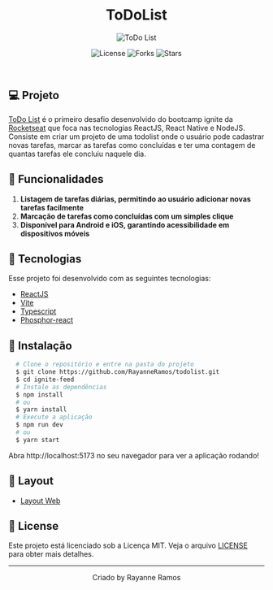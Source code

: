 <h1 align='center'>ToDoList</h1>

<p align='center'>
  <img src='https://user-images.githubusercontent.com/43352880/224392874-519646ea-4a27-4416-948f-09217adbb569.png' alt='ToDo List' />
</p>

<p  align='center'>
  <img src='https://img.shields.io/badge/license-MIT-%23835afd' alt='License' />
  <img src='https://img.shields.io/badge/forks-MIT-%23835afd' alt='Forks' />
  <img src='https://img.shields.io/badge/stars-MIT-%23835afd' alt='Stars' />
</p>

<br>

## 💻 Projeto

[ToDo List](https://todolist-blush.vercel.app/) é o primeiro desafio desenvolvido do bootcamp ignite da [Rocketseat](https://www.rocketseat.com.br/) que foca nas tecnologias ReactJS, React Native e NodeJS. Consiste em criar um projeto de uma todolist onde o usuário pode cadastrar novas tarefas, marcar as tarefas como concluídas e ter uma contagem de quantas tarefas ele concluiu naquele dia.

## 🌟 Funcionalidades

1. **Listagem de tarefas diárias, permitindo ao usuário adicionar novas tarefas facilmente**
2. **Marcação de tarefas como concluídas com um simples clique** 
3. **Disponível para Android e iOS, garantindo acessibilidade em dispositivos móveis**

## 🧪 Tecnologias

Esse projeto foi desenvolvido com as seguintes tecnologias:

- [ReactJS](https://reactjs.org/)
- [Vite](https://vitejs.dev/)
- [Typescript](https://www.typescriptlang.org/)
- [Phosphor-react](https://phosphoricons.com/)

## 🚀 Instalação

```bash
  # Clone o repositório e entre na pasta do projeto
  $ git clone https://github.com/RayanneRamos/todolist.git
  $ cd ignite-feed
  # Instale as dependências
  $ npm install
  # ou
  $ yarn install
  # Execute a aplicação
  $ npm run dev
  # ou
  $ yarn start
```

Abra http://localhost:5173 no seu navegador para ver a aplicação rodando!

## 🔖 Layout

- [Layout Web](<https://www.figma.com/file/XhJwSmyojlsbAmJOpkbZaF/ToDo-List-(Copy)?node-id=56%3A99&t=KbFanMzzj6kBhjwb-1>)

## 📝 License

Este projeto está licenciado sob a Licença MIT. Veja o arquivo [LICENSE](LICENSE) para obter mais detalhes.

---

<p align='center'>Criado by Rayanne Ramos</p>
